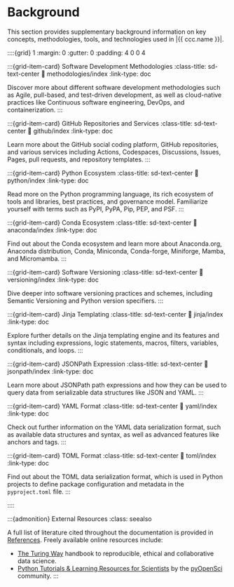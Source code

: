 # Background

This section provides supplementary background information
on key concepts, methodologies, tools, and technologies 
used in |{{ ccc.name }}|.


::::{grid} 1
:margin: 0
:gutter: 0
:padding: 4 0 0 4


:::{grid-item-card} Software Development Methodologies
:class-title: sd-text-center
:link: methodologies/index
:link-type: doc

Discover more about different software development methodologies
such as Agile, pull-based, and test-driven development,
as well as cloud-native practices 
like Continuous software engineering, DevOps, and containerization. 
:::


:::{grid-item-card} GitHub Repositories and Services
:class-title: sd-text-center
:link: github/index
:link-type: doc

Learn more about the GitHub social coding platform,
GitHub repositories, and various services including 
Actions, Codespaces, Discussions, Issues, Pages, pull requests,
and repository templates.
:::


:::{grid-item-card} Python Ecosystem
:class-title: sd-text-center
:link: python/index
:link-type: doc

Read more on the Python programming language,
its rich ecosystem of tools and libraries,
best practices, and governance model.
Familiarize yourself with terms such as
PyPI, PyPA, Pip, PEP, and PSF.
:::


:::{grid-item-card} Conda Ecosystem
:class-title: sd-text-center
:link: anaconda/index
:link-type: doc

Find out about the Conda ecosystem and learn
more about Anaconda.org, Anaconda distribution, Conda, Miniconda,
Conda-forge, Miniforge, Mamba, and Micromamba.
:::


:::{grid-item-card} Software Versioning
:class-title: sd-text-center
:link: versioning/index
:link-type: doc

Dive deeper into software versioning practices and schemes,
including Semantic Versioning and Python version specifiers.
:::


:::{grid-item-card} Jinja Templating
:class-title: sd-text-center
:link: jinja/index
:link-type: doc

Explore further details on the Jinja templating engine
and its features and syntax including expressions, logic statements,
macros, filters, variables, conditionals, and loops.
:::


:::{grid-item-card} JSONPath Expression
:class-title: sd-text-center
:link: jsonpath/index
:link-type: doc

Learn more about JSONPath path expressions
and how they can be used to query data from
serializable data structures like JSON and YAML.
:::


:::{grid-item-card} YAML Format
:class-title: sd-text-center
:link: yaml/index
:link-type: doc

Check out further information on the YAML data serialization format,
such as available data structures and syntax, as well as advanced features
like anchors and tags.
:::


:::{grid-item-card} TOML Format
:class-title: sd-text-center
:link: toml/index
:link-type: doc

Find out about the TOML data serialization format,
which is used in Python projects to define package configuration
and metadata in the `pyproject.toml` file.
:::


::::



:::{admonition} External Resources
:class: seealso

A full list of literature cited throughout the documentation 
is provided in [References](#refs). Freely available online resources include:
- [The Turing Way](https://book.the-turing-way.org/) handbook to reproducible, ethical and collaborative data science.
- [Python Tutorials & Learning Resources for Scientists](https://www.pyopensci.org/learn.html) by the [pyOpenSci](https://www.pyopensci.org/) community.
:::
